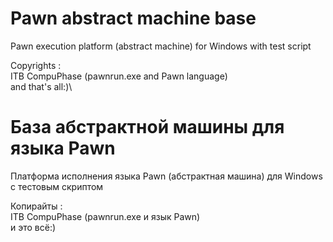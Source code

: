 # Pawn abstract machine base
Pawn execution platform (abstract machine) for Windows with test script

Copyrights :\
  ITB CompuPhase (pawnrun.exe and Pawn language)\
and that's all:)\


# База абстрактной машины для языка Pawn
Платформа исполнения языка Pawn (абстрактная машина) для Windows с тестовым скриптом

Копирайты :\
  ITB CompuPhase (pawnrun.exe и язык Pawn)\
и это всё:)
